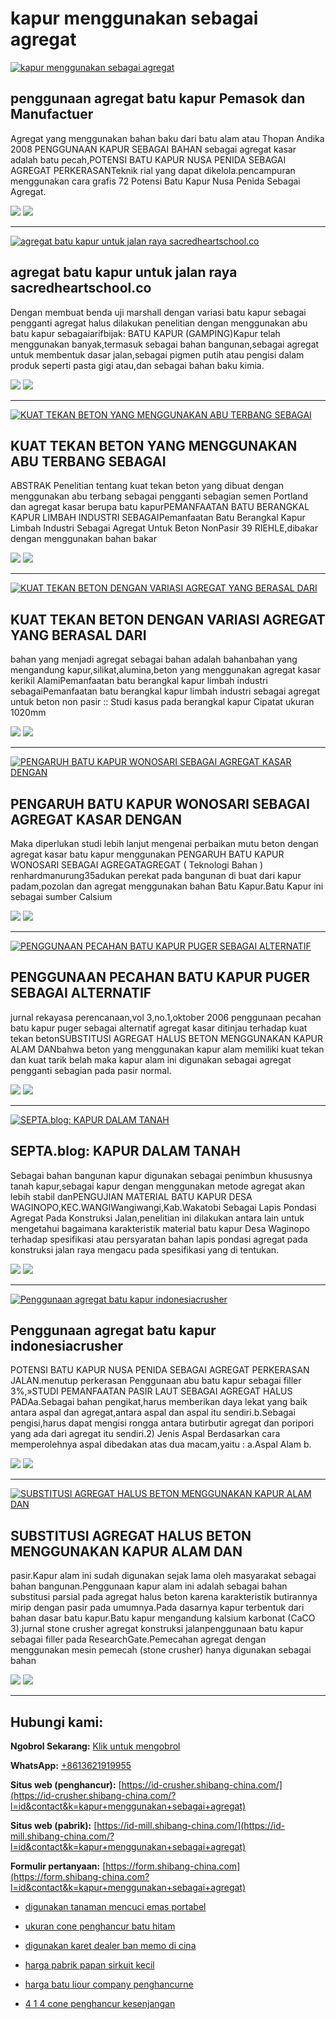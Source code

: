 # kapur menggunakan sebagai agregat

<a href="https://swt.shibang-china.com/?l=id&img&k=kapur+menggunakan+sebagai+agregat" target="_blank">![kapur menggunakan sebagai agregat](http://static.shibang-china.com/all-800x300/297.jpg)</a>

## penggunaan agregat batu kapur Pemasok dan Manufactuer
Agregat yang menggunakan bahan baku dari batu alam atau Thopan Andika 2008 PENGGUNAAN KAPUR SEBAGAI BAHAN sebagai agregat kasar adalah batu pecah,POTENSI BATU KAPUR NUSA PENIDA SEBAGAI AGREGAT PERKERASANTeknik rial yang dapat dikelola.pencampuran menggunakan cara grafis 72 Potensi Batu Kapur Nusa Penida Sebagai Agregat.


<a href="https://whatsapp.shibangsoft.com/WhatsApp.php" target="_blank" title="WhatsApp">![](http://static.shibang-china.com/icon/whatsapp.png)</a> <a href="https://swt.shibang-china.com/?l=id&icon&k=kapur+menggunakan+sebagai+agregat" target="_blank">![](http://static.shibang-china.com/icon/chat-id.png)</a>

---

<a href="https://swt.shibang-china.com/?l=id&img&k=kapur+menggunakan+sebagai+agregat" target="_blank">![agregat batu kapur untuk jalan raya sacredheartschool.co](http://static.shibang-china.com/all-800x300/1021.jpg)</a>

## agregat batu kapur untuk jalan raya sacredheartschool.co
Dengan membuat benda uji marshall dengan variasi batu kapur sebagai pengganti agregat halus dilakukan penelitian dengan menggunakan abu batu kapur sebagaiarifbijak: BATU KAPUR (GAMPING)Kapur telah menggunakan banyak,termasuk sebagai bahan bangunan,sebagai agregat untuk membentuk dasar jalan,sebagai pigmen putih atau pengisi dalam produk seperti pasta gigi atau,dan sebagai bahan baku kimia.


<a href="https://whatsapp.shibangsoft.com/WhatsApp.php" target="_blank" title="WhatsApp">![](http://static.shibang-china.com/icon/whatsapp.png)</a> <a href="https://swt.shibang-china.com/?l=id&icon&k=kapur+menggunakan+sebagai+agregat" target="_blank">![](http://static.shibang-china.com/icon/chat-id.png)</a>

---

<a href="https://swt.shibang-china.com/?l=id&img&k=kapur+menggunakan+sebagai+agregat" target="_blank">![KUAT TEKAN BETON YANG MENGGUNAKAN ABU TERBANG SEBAGAI](http://static.shibang-china.com/all-800x300/1216.jpg)</a>

## KUAT TEKAN BETON YANG MENGGUNAKAN ABU TERBANG SEBAGAI
ABSTRAK Penelitian tentang kuat tekan beton yang dibuat dengan menggunakan abu terbang sebagai pengganti sebagian semen Portland dan agregat kasar berupa batu kapurPEMANFAATAN BATU BERANGKAL KAPUR LIMBAH INDUSTRI SEBAGAIPemanfaatan Batu Berangkal Kapur Limbah Industri Sebagai Agregat Untuk Beton NonPasir 39 RIEHLE,dibakar dengan menggunakan bahan bakar


<a href="https://whatsapp.shibangsoft.com/WhatsApp.php" target="_blank" title="WhatsApp">![](http://static.shibang-china.com/icon/whatsapp.png)</a> <a href="https://swt.shibang-china.com/?l=id&icon&k=kapur+menggunakan+sebagai+agregat" target="_blank">![](http://static.shibang-china.com/icon/chat-id.png)</a>

---

<a href="https://swt.shibang-china.com/?l=id&img&k=kapur+menggunakan+sebagai+agregat" target="_blank">![KUAT TEKAN BETON DENGAN VARIASI AGREGAT YANG BERASAL DARI](http://static.shibang-china.com/all-800x300/747.jpg)</a>

## KUAT TEKAN BETON DENGAN VARIASI AGREGAT YANG BERASAL DARI
bahan yang menjadi agregat sebagai bahan adalah bahanbahan yang mengandung kapur,silikat,alumina,beton yang menggunakan agregat kasar kerikil AlamiPemanfaatan batu berangkal kapur limbah industri sebagaiPemanfaatan batu berangkal kapur limbah industri sebagai agregat untuk beton non pasir :: Studi kasus pada berangkal kapur Cipatat ukuran 1020mm


<a href="https://whatsapp.shibangsoft.com/WhatsApp.php" target="_blank" title="WhatsApp">![](http://static.shibang-china.com/icon/whatsapp.png)</a> <a href="https://swt.shibang-china.com/?l=id&icon&k=kapur+menggunakan+sebagai+agregat" target="_blank">![](http://static.shibang-china.com/icon/chat-id.png)</a>

---

<a href="https://swt.shibang-china.com/?l=id&img&k=kapur+menggunakan+sebagai+agregat" target="_blank">![PENGARUH BATU KAPUR WONOSARI SEBAGAI AGREGAT KASAR DENGAN](http://static.shibang-china.com/all-800x300/1219.jpg)</a>

## PENGARUH BATU KAPUR WONOSARI SEBAGAI AGREGAT KASAR DENGAN
Maka diperlukan studi lebih lanjut mengenai perbaikan mutu beton dengan agregat kasar batu kapur menggunakan PENGARUH BATU KAPUR WONOSARI SEBAGAI AGREGATAGREGAT ( Teknologi Bahan ) renhardmanurung35adukan perekat pada bangunan di buat dari kapur padam,pozolan dan agregat menggunakan bahan Batu Kapur.Batu Kapur ini sebagai sumber Calsium


<a href="https://whatsapp.shibangsoft.com/WhatsApp.php" target="_blank" title="WhatsApp">![](http://static.shibang-china.com/icon/whatsapp.png)</a> <a href="https://swt.shibang-china.com/?l=id&icon&k=kapur+menggunakan+sebagai+agregat" target="_blank">![](http://static.shibang-china.com/icon/chat-id.png)</a>

---

<a href="https://swt.shibang-china.com/?l=id&img&k=kapur+menggunakan+sebagai+agregat" target="_blank">![PENGGUNAAN PECAHAN BATU KAPUR PUGER SEBAGAI ALTERNATIF](http://static.shibang-china.com/all-800x300/823.jpg)</a>

## PENGGUNAAN PECAHAN BATU KAPUR PUGER SEBAGAI ALTERNATIF
jurnal rekayasa perencanaan,vol 3,no.1,oktober 2006 penggunaan pecahan batu kapur puger sebagai alternatif agregat kasar ditinjau terhadap kuat tekan betonSUBSTITUSI AGREGAT HALUS BETON MENGGUNAKAN KAPUR ALAM DANbahwa beton yang menggunakan kapur alam memiliki kuat tekan dan kuat tarik belah maka kapur alam ini digunakan sebagai agregat pengganti sebagian pada pasir normal.


<a href="https://whatsapp.shibangsoft.com/WhatsApp.php" target="_blank" title="WhatsApp">![](http://static.shibang-china.com/icon/whatsapp.png)</a> <a href="https://swt.shibang-china.com/?l=id&icon&k=kapur+menggunakan+sebagai+agregat" target="_blank">![](http://static.shibang-china.com/icon/chat-id.png)</a>

---

<a href="https://swt.shibang-china.com/?l=id&img&k=kapur+menggunakan+sebagai+agregat" target="_blank">![SEPTA.blog: KAPUR DALAM TANAH](http://static.shibang-china.com/all-800x300/107.jpg)</a>

## SEPTA.blog: KAPUR DALAM TANAH
Sebagai bahan bangunan kapur digunakan sebagai penimbun khususnya tanah kapur,sebagai kapur dengan menggunakan metode agregat akan lebih stabil danPENGUJIAN MATERIAL BATU KAPUR DESA WAGINOPO,KEC.WANGIWangiwangi,Kab.Wakatobi Sebagai Lapis Pondasi Agregat Pada Konstruksi Jalan,penelitian ini dilakukan antara lain untuk mengetahui bagaimana karakteristik material batu kapur Desa Waginopo terhadap spesifikasi atau persyaratan bahan lapis pondasi agregat pada konstruksi jalan raya mengacu pada spesifikasi yang di tentukan.


<a href="https://whatsapp.shibangsoft.com/WhatsApp.php" target="_blank" title="WhatsApp">![](http://static.shibang-china.com/icon/whatsapp.png)</a> <a href="https://swt.shibang-china.com/?l=id&icon&k=kapur+menggunakan+sebagai+agregat" target="_blank">![](http://static.shibang-china.com/icon/chat-id.png)</a>

---

<a href="https://swt.shibang-china.com/?l=id&img&k=kapur+menggunakan+sebagai+agregat" target="_blank">![Penggunaan agregat batu kapur indonesiacrusher](http://static.shibang-china.com/all-800x300/1049.jpg)</a>

## Penggunaan agregat batu kapur indonesiacrusher
POTENSI BATU KAPUR NUSA PENIDA SEBAGAI AGREGAT PERKERASAN JALAN.menutup perkerasan Penggunaan abu batu kapur sebagai filler 3%,»STUDI PEMANFAATAN PASIR LAUT SEBAGAI AGREGAT HALUS PADAa.Sebagai bahan pengikat,harus memberikan daya lekat yang baik antara aspal dan agregat,antara aspal dan aspal itu sendiri.b.Sebagai pengisi,harus dapat mengisi rongga antara butirbutir agregat dan poripori yang ada dari agregat itu sendiri.2) Jenis Aspal Berdasarkan cara memperolehnya aspal dibedakan atas dua macam,yaitu : a.Aspal Alam b.


<a href="https://whatsapp.shibangsoft.com/WhatsApp.php" target="_blank" title="WhatsApp">![](http://static.shibang-china.com/icon/whatsapp.png)</a> <a href="https://swt.shibang-china.com/?l=id&icon&k=kapur+menggunakan+sebagai+agregat" target="_blank">![](http://static.shibang-china.com/icon/chat-id.png)</a>

---

<a href="https://swt.shibang-china.com/?l=id&img&k=kapur+menggunakan+sebagai+agregat" target="_blank">![SUBSTITUSI AGREGAT HALUS BETON MENGGUNAKAN KAPUR ALAM DAN](http://static.shibang-china.com/all-800x300/562.jpg)</a>

## SUBSTITUSI AGREGAT HALUS BETON MENGGUNAKAN KAPUR ALAM DAN
pasir.Kapur alam ini sudah digunakan sejak lama oleh masyarakat sebagai bahan bangunan.Penggunaan kapur alam ini adalah sebagai bahan substitusi parsial pada agregat halus beton karena karakteristik butirannya mirip dengan pasir pada umumnya.Pada dasarnya kapur terbentuk dari bahan dasar batu kapur.Batu kapur mengandung kalsium karbonat (CaCO 3).jurnal stone crusher agregat konstruksi jalanpenggunaan batu kapur sebagai filler pada ResearchGate.Pemecahan agregat dengan menggunakan mesin pemecah (stone crusher) hanya digunakan sebagai bahan


<a href="https://whatsapp.shibangsoft.com/WhatsApp.php" target="_blank" title="WhatsApp">![](http://static.shibang-china.com/icon/whatsapp.png)</a> <a href="https://swt.shibang-china.com/?l=id&icon&k=kapur+menggunakan+sebagai+agregat" target="_blank">![](http://static.shibang-china.com/icon/chat-id.png)</a>

---
## Hubungi kami:

**Ngobrol Sekarang:** [Klik untuk mengobrol](https://swt.shibang-china.com?l=id&contact&k=kapur+menggunakan+sebagai+agregat)

**WhatsApp:**  [+8613621919955](https://whatsapp.shibangsoft.com/WhatsApp.php)

**Situs web (penghancur):** [https://id-crusher.shibang-china.com/](https://id-crusher.shibang-china.com/?l=id&contact&k=kapur+menggunakan+sebagai+agregat)

**Situs web (pabrik):** [https://id-mill.shibang-china.com/](https://id-mill.shibang-china.com/?l=id&contact&k=kapur+menggunakan+sebagai+agregat)

**Formulir pertanyaan:** [https://form.shibang-china.com](https://form.shibang-china.com?l=id&contact&k=kapur+menggunakan+sebagai+agregat)

* [digunakan tanaman mencuci emas portabel](../34/digunakan%20tanaman%20mencuci%20emas%20portabel.md)

* [ukuran cone penghancur batu hitam](../40/ukuran%20cone%20penghancur%20batu%20hitam.md)

* [digunakan karet dealer ban memo di cina](../36/digunakan%20karet%20dealer%20ban%20memo%20di%20cina.md)

* [harga pabrik papan sirkuit kecil](../31/harga%20pabrik%20papan%20sirkuit%20kecil.md)

* [harga batu liour company penghancurne](../40/harga%20batu%20liour%20company%20penghancurne.md)

* [4 1 4 cone penghancur kesenjangan](../31/4%201%204%20cone%20penghancur%20kesenjangan.md)